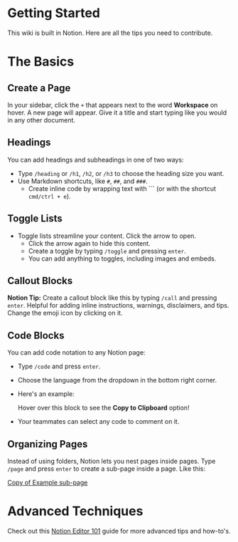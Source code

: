 # Getting Started

This wiki is built in Notion. Here are all the tips you need to contribute.

# The Basics

## Create a Page

In your sidebar, click the `+` that appears next to the word **Workspace** on hover. A new page will appear. Give it a title and start typing like you would in any other document.

## Headings

You can add headings and subheadings in one of two ways:

- Type `/heading` or `/h1`, `/h2`, or `/h3` to choose the heading size you want.
- Use Markdown shortcuts, like `#`, `##`, and `###`.
    - Create inline code by wrapping text with ``` (or with the shortcut `cmd/ctrl + e`).

## Toggle Lists

- Toggle lists streamline your content. Click the arrow to open.
    - Click the arrow again to hide this content.
    - Create a toggle by typing `/toggle` and pressing `enter`.
    - You can add anything to toggles, including images and embeds.

## Callout Blocks

**Notion Tip:** Create a callout block like this by typing `/call` and pressing `enter`. Helpful for adding inline instructions, warnings, disclaimers, and tips. Change the emoji icon by clicking on it.

## Code Blocks

You can add code notation to any Notion page:

- Type `/code` and press `enter`.
- Choose the language from the dropdown in the bottom right corner.
- Here's an example:

    Hover over this block to see the <b>Copy to Clipboard</b> option!

- Your teammates can select any code to comment on it.

## Organizing Pages

Instead of using folders, Notion lets you nest pages inside pages. Type `/page` and press `enter` to create a sub-page inside a page. Like this:

[Copy of Example sub-page](Getting%20Started/Copy%20of%20Example%20sub%20page.md)

# Advanced Techniques

Check out this [Notion Editor 101](https://www.notion.so/notion/Notion-editor-101-create-and-edit-68c7c67047494fdb87d50185429df93e) guide for more advanced tips and how-to's.